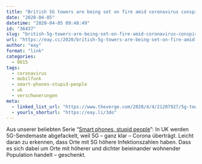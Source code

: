 ```yaml
---
title: "British 5G towers are being set on fire amid coronavirus conspiracy theories"
date: "2020-04-05"
datetime: "2020-04-05 09:48:49"
id: "36437"
slug: "british-5g-towers-are-being-set-on-fire-amid-coronavirus-conspiracy-theories"
url: "https://eay.cc/2020/british-5g-towers-are-being-set-on-fire-amid-coronavirus-conspiracy-theories/"
author: "eay"
format: "link"
categories:
  - 0815
tags:
  - coronavirus
  - mobilfunk
  - smart-phones-stupid-people
  - uk
  - verschwoerungen
meta:
  - linked_list_url: "https://www.theverge.com/2020/4/4/21207927/5g-towers-burning-uk-coronavirus-conspiracy-theory-link"
  - yourls_shorturl: "https://eay.li/3do"
---
```


Aus unserer beliebten Serie “[Smart phones, stupid people](https://eay.cc/tag/smart-phones-stupid-people/)”: In UK werden 5G-Sendemaste abgefackelt, weil 5G – ganz klar – Corona überträgt. Leicht daran zu erkennen, dass Orte mit 5G höhere Infektionszahlen haben. Dass es sich dabei um Orte mit höherer und dichter beieinander wohnender Population handelt – geschenkt.
